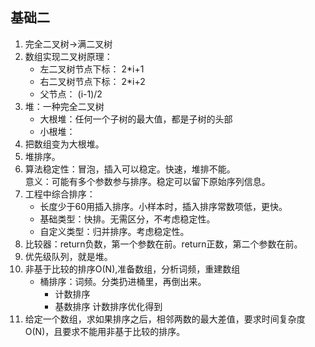 ## 基础二
1. 完全二叉树->满二叉树  
2. 数组实现二叉树原理：
   - 左二叉树节点下标： 2*i+1
   - 右二叉树节点下标： 2*i+2
   - 父节点： (i-1)/2
3. 堆：一种完全二叉树
   - 大根堆：任何一个子树的最大值，都是子树的头部
   - 小根堆：
4. 把数组变为大根堆。
5. 堆排序。
6. 算法稳定性：冒泡，插入可以稳定。快速，堆排不能。  
   意义：可能有多个参数参与排序。稳定可以留下原始序列信息。
7. 工程中综合排序：
   - 长度少于60用插入排序。小样本时，插入排序常数项低，更快。
   - 基础类型：快排。无需区分，不考虑稳定性。
   - 自定义类型：归并排序。考虑稳定性。
8. 比较器：return负数，第一个参数在前。return正数，第二个参数在前。
9. 优先级队列，就是堆。
10. 非基于比较的排序O(N),准备数组，分析词频，重建数组
    - 桶排序：词频。分类扔进桶里，再倒出来。
      - 计数排序
      - 基数排序 计数排序优化得到
11. 给定一个数组，求如果排序之后，相邻两数的最大差值，要求时间复杂度O(N)，且要求不能用非基于比较的排序。  
